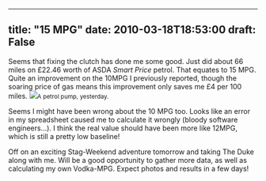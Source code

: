 
---
title: "15 MPG"
date: 2010-03-18T18:53:00
draft: False
---

Seems that fixing the clutch has done me some good.  Just did about 66 miles on £22.46 worth of <span>ASDA</span> <span style="font-style: italic;">Smart Price</span> petrol.  That equates to 15 MPG.  Quite an improvement on the 10MPG I previously reported, though the soaring price of gas means this improvement only saves me £4 per 100 miles.
<a href="http://1.bp.blogspot.com/_62oTnOHwOSo/S6J2xBAcfjI/AAAAAAAACHg/GjtFxOIs5OA/s1600-h/pump.jpg"><img src="http://1.bp.blogspot.com/_62oTnOHwOSo/S6J2xBAcfjI/AAAAAAAACHg/GjtFxOIs5OA/s320/pump.jpg"/></a><span style="font-size:85%;">A petrol pump, yesterday.</span>

Seems I might have been wrong about the 10 MPG too.  Looks like an error in my spreadsheet caused me to calculate it wrongly (bloody software engineers...).  I think the real value should have been more like 12MPG, which is still a pretty low baseline!

Off on an exciting Stag-Weekend adventure tomorrow and taking The Duke along with me.  Will be a good opportunity to gather more data, as well as calculating my own Vodka-MPG.  Expect photos and results in a few days!